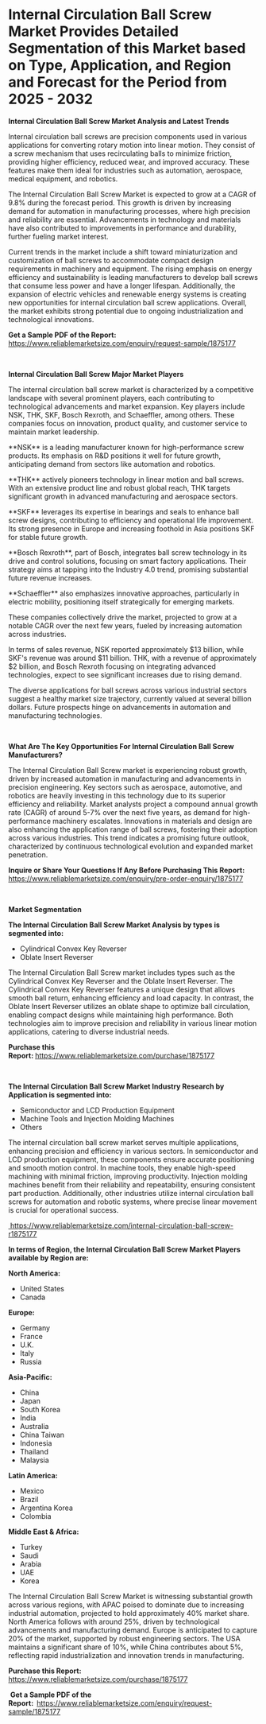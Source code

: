 <p><h1>Internal Circulation Ball Screw Market Provides Detailed Segmentation of this Market based on Type, Application, and Region and Forecast for the Period from 2025 - 2032</h1></p><p><strong>Internal Circulation Ball Screw Market Analysis and Latest Trends</strong></p>
<p><p>Internal circulation ball screws are precision components used in various applications for converting rotary motion into linear motion. They consist of a screw mechanism that uses recirculating balls to minimize friction, providing higher efficiency, reduced wear, and improved accuracy. These features make them ideal for industries such as automation, aerospace, medical equipment, and robotics.</p><p>The Internal Circulation Ball Screw Market is expected to grow at a CAGR of 9.8% during the forecast period. This growth is driven by increasing demand for automation in manufacturing processes, where high precision and reliability are essential. Advancements in technology and materials have also contributed to improvements in performance and durability, further fueling market interest.</p><p>Current trends in the market include a shift toward miniaturization and customization of ball screws to accommodate compact design requirements in machinery and equipment. The rising emphasis on energy efficiency and sustainability is leading manufacturers to develop ball screws that consume less power and have a longer lifespan. Additionally, the expansion of electric vehicles and renewable energy systems is creating new opportunities for internal circulation ball screw applications. Overall, the market exhibits strong potential due to ongoing industrialization and technological innovations.</p></p>
<p><strong>Get a Sample PDF of the Report:&nbsp;</strong> <a href="https://www.reliablemarketsize.com/enquiry/request-sample/1875177?utm_campaign=2770&utm_medium=2&utm_source=Github&utm_content=ia&utm_term=12042025&utm_id=internal-circulation-ball-screw">https://www.reliablemarketsize.com/enquiry/request-sample/1875177</a></p>
<p>&nbsp;</p>
<p><strong>Internal Circulation Ball Screw Major Market Players</strong></p>
<p><p>The internal circulation ball screw market is characterized by a competitive landscape with several prominent players, each contributing to technological advancements and market expansion. Key players include NSK, THK, SKF, Bosch Rexroth, and Schaeffler, among others. These companies focus on innovation, product quality, and customer service to maintain market leadership.</p><p>**NSK** is a leading manufacturer known for high-performance screw products. Its emphasis on R&D positions it well for future growth, anticipating demand from sectors like automation and robotics. </p><p>**THK** actively pioneers technology in linear motion and ball screws. With an extensive product line and robust global reach, THK targets significant growth in advanced manufacturing and aerospace sectors.</p><p>**SKF** leverages its expertise in bearings and seals to enhance ball screw designs, contributing to efficiency and operational life improvement. Its strong presence in Europe and increasing foothold in Asia positions SKF for stable future growth.</p><p>**Bosch Rexroth**, part of Bosch, integrates ball screw technology in its drive and control solutions, focusing on smart factory applications. Their strategy aims at tapping into the Industry 4.0 trend, promising substantial future revenue increases.</p><p>**Schaeffler** also emphasizes innovative approaches, particularly in electric mobility, positioning itself strategically for emerging markets.</p><p>These companies collectively drive the market, projected to grow at a notable CAGR over the next few years, fueled by increasing automation across industries. </p><p>In terms of sales revenue, NSK reported approximately $13 billion, while SKF's revenue was around $11 billion. THK, with a revenue of approximately $2 billion, and Bosch Rexroth focusing on integrating advanced technologies, expect to see significant increases due to rising demand.</p><p>The diverse applications for ball screws across various industrial sectors suggest a healthy market size trajectory, currently valued at several billion dollars. Future prospects hinge on advancements in automation and manufacturing technologies.</p></p>
<p>&nbsp;</p>
<p><strong>What Are The Key Opportunities For Internal Circulation Ball Screw Manufacturers?</strong></p>
<p><p>The Internal Circulation Ball Screw market is experiencing robust growth, driven by increased automation in manufacturing and advancements in precision engineering. Key sectors such as aerospace, automotive, and robotics are heavily investing in this technology due to its superior efficiency and reliability. Market analysts project a compound annual growth rate (CAGR) of around 5-7% over the next five years, as demand for high-performance machinery escalates. Innovations in materials and design are also enhancing the application range of ball screws, fostering their adoption across various industries. This trend indicates a promising future outlook, characterized by continuous technological evolution and expanded market penetration.</p></p>
<p><strong>Inquire or Share Your Questions If Any Before Purchasing This Report:</strong> <a href="https://www.reliablemarketsize.com/enquiry/pre-order-enquiry/1875177?utm_campaign=2770&utm_medium=2&utm_source=Github&utm_content=ia&utm_term=12042025&utm_id=internal-circulation-ball-screw">https://www.reliablemarketsize.com/enquiry/pre-order-enquiry/1875177</a></p>
<p>&nbsp;</p>
<p><strong>Market Segmentation</strong></p>
<p><strong>The Internal Circulation Ball Screw Market Analysis by types is segmented into:</strong></p>
<p><ul><li>Cylindrical Convex Key Reverser</li><li>Oblate Insert Reverser</li></ul></p>
<p><p>The Internal Circulation Ball Screw market includes types such as the Cylindrical Convex Key Reverser and the Oblate Insert Reverser. The Cylindrical Convex Key Reverser features a unique design that allows smooth ball return, enhancing efficiency and load capacity. In contrast, the Oblate Insert Reverser utilizes an oblate shape to optimize ball circulation, enabling compact designs while maintaining high performance. Both technologies aim to improve precision and reliability in various linear motion applications, catering to diverse industrial needs.</p></p>
<p><strong>Purchase this Report:&nbsp;</strong><a href="https://www.reliablemarketsize.com/purchase/1875177?utm_campaign=2770&utm_medium=2&utm_source=Github&utm_content=ia&utm_term=12042025&utm_id=internal-circulation-ball-screw">https://www.reliablemarketsize.com/purchase/1875177</a></p>
<p>&nbsp;</p>
<p><strong>The Internal Circulation Ball Screw Market Industry Research by Application is segmented into:</strong></p>
<p><ul><li>Semiconductor and LCD Production Equipment</li><li>Machine Tools and Injection Molding Machines</li><li>Others</li></ul></p>
<p><p>The internal circulation ball screw market serves multiple applications, enhancing precision and efficiency in various sectors. In semiconductor and LCD production equipment, these components ensure accurate positioning and smooth motion control. In machine tools, they enable high-speed machining with minimal friction, improving productivity. Injection molding machines benefit from their reliability and repeatability, ensuring consistent part production. Additionally, other industries utilize internal circulation ball screws for automation and robotic systems, where precise linear movement is crucial for operational success.</p></p>
<p><a href="https://www.reliablemarketsize.com/internal-circulation-ball-screw-r1875177?utm_campaign=2770&utm_medium=2&utm_source=Github&utm_content=ia&utm_term=12042025&utm_id=internal-circulation-ball-screw">&nbsp;https://www.reliablemarketsize.com/internal-circulation-ball-screw-r1875177</a></p>
<p><strong>In terms of Region, the Internal Circulation Ball Screw Market Players available by Region are:</strong></p>
<p>
    <p> <strong> North America: </strong>
        <ul>
            <li>United States</li>
            <li>Canada</li>
        </ul>
        </p> 
    <p> <strong> Europe: </strong>
        <ul>
            <li>Germany</li>
            <li>France</li>
            <li>U.K.</li>
            <li>Italy</li>
            <li>Russia</li>
        </ul>
        </p> 
    <p> <strong> Asia-Pacific: </strong>
        <ul>
            <li>China</li>
            <li>Japan</li>
            <li>South Korea</li>
            <li>India</li>
            <li>Australia</li>
            <li>China Taiwan</li>
            <li>Indonesia</li>
            <li>Thailand</li>
            <li>Malaysia</li>
        </ul>
        </p> 
    <p> <strong> Latin America: </strong>
        <ul>
            <li>Mexico</li>
            <li>Brazil</li>
            <li>Argentina Korea</li>
            <li>Colombia</li>
        </ul>
        </p> 
    <p> <strong> Middle East & Africa: </strong>
        <ul>
            <li>Turkey</li>
            <li>Saudi</li>
            <li>Arabia</li>
            <li>UAE</li>
            <li>Korea</li>
        </ul>
    </p>
    </p>
<p><p>The Internal Circulation Ball Screw Market is witnessing substantial growth across various regions, with APAC poised to dominate due to increasing industrial automation, projected to hold approximately 40% market share. North America follows with around 25%, driven by technological advancements and manufacturing demand. Europe is anticipated to capture 20% of the market, supported by robust engineering sectors. The USA maintains a significant share of 10%, while China contributes about 5%, reflecting rapid industrialization and innovation trends in manufacturing.</p></p>
<p><strong>Purchase this Report: </strong><a href="https://www.reliablemarketsize.com/purchase/1875177?utm_campaign=2770&utm_medium=2&utm_source=Github&utm_content=ia&utm_term=12042025&utm_id=internal-circulation-ball-screw">https://www.reliablemarketsize.com/purchase/1875177</a></p>
<p>&nbsp;<strong>Get a Sample PDF of the Report:&nbsp;&nbsp;</strong><a href="https://www.reliablemarketsize.com/enquiry/request-sample/1875177?utm_campaign=2770&utm_medium=2&utm_source=Github&utm_content=ia&utm_term=12042025&utm_id=internal-circulation-ball-screw">https://www.reliablemarketsize.com/enquiry/request-sample/1875177</a></p>
<p><strong></strong></p>
<p><p></p><p></p><p></p></p>